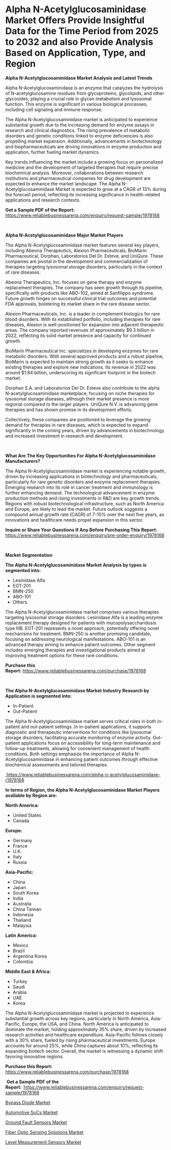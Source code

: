 <p><h1>Alpha N-Acetylglucosaminidase Market Offers Provide Insightful Data for the Time Period from 2025 to 2032 and also Provide Analysis Based on Application, Type, and Region</h1></p><p><strong>Alpha N-Acetylglucosaminidase Market Analysis and Latest Trends</strong></p>
<p><p>Alpha N-Acetylglucosaminidase is an enzyme that catalyzes the hydrolysis of N-acetylglucosamine residues from glycoproteins, glycolipids, and other glycosides, playing a crucial role in glycan metabolism and lysosomal function. This enzyme is significant in various biological processes, including cell signaling and immune response.</p><p>The Alpha N-Acetylglucosaminidase market is anticipated to experience substantial growth due to the increasing demand for enzyme assays in research and clinical diagnostics. The rising prevalence of metabolic disorders and genetic conditions linked to enzyme deficiencies is also propelling market expansion. Additionally, advancements in biotechnology and biopharmaceuticals are driving innovations in enzyme production and application, further fueling market dynamics.</p><p>Key trends influencing the market include a growing focus on personalized medicine and the development of targeted therapies that require precise biochemical analysis. Moreover, collaborations between research institutions and pharmaceutical companies for drug development are expected to enhance the market landscape. The Alpha N-Acetylglucosaminidase Market is expected to grow at a CAGR of 13% during the forecast period, reflecting its increasing significance in health-related applications and research contexts.</p></p>
<p><strong>Get a Sample PDF of the Report:&nbsp;</strong> <a href="https://www.reliablebusinessarena.com/enquiry/request-sample/1978168?utm_campaign=3118&utm_medium=2&utm_source=Github&utm_content=ia&utm_term=09032025&utm_id=alpha-n-acetylglucosaminidase">https://www.reliablebusinessarena.com/enquiry/request-sample/1978168</a></p>
<p>&nbsp;</p>
<p><strong>Alpha N-Acetylglucosaminidase Major Market Players</strong></p>
<p><p>The Alpha N-Acetylglucosaminidase market features several key players, including Abeona Therapeutics, Alexion Pharmaceuticals, BioMarin Pharmaceutical, Dorphan, Laboratorios Del Dr. Esteve, and UniQure. These companies are pivotal in the development and commercialization of therapies targeting lysosomal storage disorders, particularly in the context of rare diseases.</p><p>Abeona Therapeutics, Inc. focuses on gene therapy and enzyme replacement therapies. The company has seen growth through its pipeline, specifically with products like ABO-102, aimed at Sanfilippo syndrome. Future growth hinges on successful clinical trial outcomes and potential FDA approvals, bolstering its market share in the rare disease sector.</p><p>Alexion Pharmaceuticals, Inc. is a leader in complement biologics for rare blood disorders. With its established portfolio, including therapies for rare diseases, Alexion is well-positioned for expansion into adjacent therapeutic areas. The company reported revenues of approximately $9.3 billion in 2022, reflecting its solid market presence and capacity for continued growth.</p><p>BioMarin Pharmaceutical Inc. specializes in developing enzymes for rare metabolic disorders. With several approved products and a robust pipeline, BioMarin is expected to maintain strong growth as it seeks to enhance existing therapies and explore new indications. Its revenue in 2022 was around $1.84 billion, underscoring its significant footprint in the biotech market.</p><p>Dorphan S.A. and Laboratorios Del Dr. Esteve also contribute to the alpha N-acetylglucosaminidase marketplace, focusing on niche therapies for lysosomal storage diseases, although their market presence is more regional compared to the larger players. UniQure N.V. is advancing gene therapies and has shown promise in its development efforts.</p><p>Collectively, these companies are positioned to leverage the growing demand for therapies in rare diseases, which is expected to expand significantly in the coming years, driven by advancements in biotechnology and increased investment in research and development.</p></p>
<p>&nbsp;</p>
<p><strong>What Are The Key Opportunities For Alpha N-Acetylglucosaminidase Manufacturers?</strong></p>
<p><p>The Alpha N-Acetylglucosaminidase market is experiencing notable growth, driven by increasing applications in biotechnology and pharmaceuticals, particularly for rare genetic disorders and enzyme replacement therapies. Emerging research into its role in cancer treatment and immunology is further enhancing demand. The technological advancement in enzyme production methods and rising investments in R&D are key growth trends. Regions with robust biotechnological infrastructure, such as North America and Europe, are likely to lead the market. Future outlook suggests a compound annual growth rate (CAGR) of 7-10% over the next five years, as innovations and healthcare needs propel expansion in this sector.</p></p>
<p><strong>Inquire or Share Your Questions If Any Before Purchasing This Report:</strong> <a href="https://www.reliablebusinessarena.com/enquiry/pre-order-enquiry/1978168?utm_campaign=3118&utm_medium=2&utm_source=Github&utm_content=ia&utm_term=09032025&utm_id=alpha-n-acetylglucosaminidase">https://www.reliablebusinessarena.com/enquiry/pre-order-enquiry/1978168</a></p>
<p>&nbsp;</p>
<p><strong>Market Segmentation</strong></p>
<p><strong>The Alpha N-Acetylglucosaminidase Market Analysis by types is segmented into:</strong></p>
<p><ul><li>Lesinidase Alfa</li><li>EGT-201</li><li>BMN-250</li><li>ABO-101</li><li>Others</li></ul></p>
<p><p>The Alpha N-Acetylglucosaminidase market comprises various therapies targeting lysosomal storage disorders. Lesinidase Alfa is a leading enzyme replacement therapy designed for patients with mucopolysaccharidosis type IIIB. EGT-201 represents a novel approach, potentially offering novel mechanisms for treatment. BMN-250 is another promising candidate, focusing on addressing neurological manifestations. ABO-101 is an advanced therapy aiming to enhance patient outcomes. Other segment includes emerging therapies and investigational products aimed at improving treatment options for these rare conditions.</p></p>
<p><strong>Purchase this Report:&nbsp;</strong><a href="https://www.reliablebusinessarena.com/purchase/1978168?utm_campaign=3118&utm_medium=2&utm_source=Github&utm_content=ia&utm_term=09032025&utm_id=alpha-n-acetylglucosaminidase">https://www.reliablebusinessarena.com/purchase/1978168</a></p>
<p>&nbsp;</p>
<p><strong>The Alpha N-Acetylglucosaminidase Market Industry Research by Application is segmented into:</strong></p>
<p><ul><li>In-Patient</li><li>Out-Patient</li></ul></p>
<p><p>The Alpha N-Acetylglucosaminidase market serves critical roles in both in-patient and out-patient settings. In in-patient applications, it supports diagnostic and therapeutic interventions for conditions like lysosomal storage disorders, facilitating accurate monitoring of enzyme activity. Out-patient applications focus on accessibility for long-term maintenance and follow-up treatments, allowing for convenient management of health conditions. Both settings emphasize the importance of Alpha N-Acetylglucosaminidase in enhancing patient outcomes through effective biochemical assessments and tailored therapies.</p></p>
<p><a href="https://www.reliablebusinessarena.com/alpha-n-acetylglucosaminidase-r1978168?utm_campaign=3118&utm_medium=2&utm_source=Github&utm_content=ia&utm_term=09032025&utm_id=alpha-n-acetylglucosaminidase">&nbsp;https://www.reliablebusinessarena.com/alpha-n-acetylglucosaminidase-r1978168</a></p>
<p><strong>In terms of Region, the Alpha N-Acetylglucosaminidase Market Players available by Region are:</strong></p>
<p>
    <p> <strong> North America: </strong>
        <ul>
            <li>United States</li>
            <li>Canada</li>
        </ul>
        </p> 
    <p> <strong> Europe: </strong>
        <ul>
            <li>Germany</li>
            <li>France</li>
            <li>U.K.</li>
            <li>Italy</li>
            <li>Russia</li>
        </ul>
        </p> 
    <p> <strong> Asia-Pacific: </strong>
        <ul>
            <li>China</li>
            <li>Japan</li>
            <li>South Korea</li>
            <li>India</li>
            <li>Australia</li>
            <li>China Taiwan</li>
            <li>Indonesia</li>
            <li>Thailand</li>
            <li>Malaysia</li>
        </ul>
        </p> 
    <p> <strong> Latin America: </strong>
        <ul>
            <li>Mexico</li>
            <li>Brazil</li>
            <li>Argentina Korea</li>
            <li>Colombia</li>
        </ul>
        </p> 
    <p> <strong> Middle East & Africa: </strong>
        <ul>
            <li>Turkey</li>
            <li>Saudi</li>
            <li>Arabia</li>
            <li>UAE</li>
            <li>Korea</li>
        </ul>
    </p>
    </p>
<p><p>The Alpha N-Acetylglucosaminidase market is projected to experience substantial growth across key regions, particularly in North America, Asia-Pacific, Europe, the USA, and China. North America is anticipated to dominate the market, holding approximately 35% share, driven by increased research activities and healthcare expenditure. Asia-Pacific follows closely with a 30% share, fueled by rising pharmaceutical investments. Europe accounts for around 25%, while China captures about 10%, reflecting its expanding biotech sector. Overall, the market is witnessing a dynamic shift favoring innovative regions.</p></p>
<p><strong>Purchase this Report: </strong><a href="https://www.reliablebusinessarena.com/purchase/1978168?utm_campaign=3118&utm_medium=2&utm_source=Github&utm_content=ia&utm_term=09032025&utm_id=alpha-n-acetylglucosaminidase">https://www.reliablebusinessarena.com/purchase/1978168</a></p>
<p>&nbsp;<strong>Get a Sample PDF of the Report:&nbsp;&nbsp;</strong><a href="https://www.reliablebusinessarena.com/enquiry/request-sample/1978168?utm_campaign=3118&utm_medium=2&utm_source=Github&utm_content=ia&utm_term=09032025&utm_id=alpha-n-acetylglucosaminidase">https://www.reliablebusinessarena.com/enquiry/request-sample/1978168</a></p>
<p><strong></strong></p>
<p><p><a href="https://www.linkedin.com/pulse/key-drivers-bypass-diode-market-expansion-2025-2032-93-e9puf?utm_campaign=3118&utm_medium=2&utm_source=Github&utm_content=ia&utm_term=09032025&utm_id=alpha-n-acetylglucosaminidase">Bypass Diode Market</a></p><p><a href="https://www.linkedin.com/pulse/driving-forces-global-automotive-socs-market-trends-applications-y1y4c?utm_campaign=3118&utm_medium=2&utm_source=Github&utm_content=ia&utm_term=09032025&utm_id=alpha-n-acetylglucosaminidase">Automotive SoCs Market</a></p><p><a href="https://www.linkedin.com/pulse/future-growth-prospects-ground-fault-sensors-market-size-expected-oqyqc?utm_campaign=3118&utm_medium=2&utm_source=Github&utm_content=ia&utm_term=09032025&utm_id=alpha-n-acetylglucosaminidase">Ground Fault Sensors Market</a></p><p><a href="https://www.linkedin.com/pulse/fiber-optic-sensing-solutions-market-growth-competitive-behbc?utm_campaign=3118&utm_medium=2&utm_source=Github&utm_content=ia&utm_term=09032025&utm_id=alpha-n-acetylglucosaminidase">Fiber Optic Sensing Solutions Market</a></p><p><a href="https://www.linkedin.com/pulse/level-measurement-sensors-market-size-growing-cagr-107-forecast-sezif?utm_campaign=3118&utm_medium=2&utm_source=Github&utm_content=ia&utm_term=09032025&utm_id=alpha-n-acetylglucosaminidase">Level Measurement Sensors Market</a></p></p>
